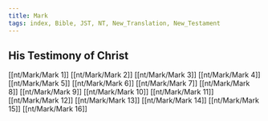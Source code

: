 ```yaml
---
title: Mark
tags: index, Bible, JST, NT, New_Translation, New_Testament
---
```


## His Testimony of Christ

[[nt/Mark/Mark 1]]
[[nt/Mark/Mark 2]]
[[nt/Mark/Mark 3]]
[[nt/Mark/Mark 4]]
[[nt/Mark/Mark 5]]
[[nt/Mark/Mark 6]]
[[nt/Mark/Mark 7]]
[[nt/Mark/Mark 8]]
[[nt/Mark/Mark 9]]
[[nt/Mark/Mark 10]]
[[nt/Mark/Mark 11]]
[[nt/Mark/Mark 12]]
[[nt/Mark/Mark 13]]
[[nt/Mark/Mark 14]]
[[nt/Mark/Mark 15]]
[[nt/Mark/Mark 16]]
